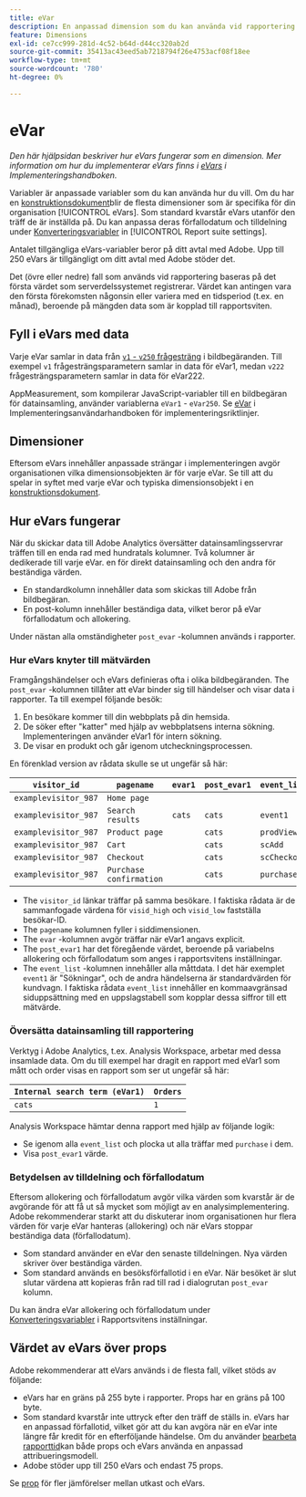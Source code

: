 ```yaml
---
title: eVar
description: En anpassad dimension som du kan använda vid rapportering.
feature: Dimensions
exl-id: ce7cc999-281d-4c52-b64d-d44cc320ab2d
source-git-commit: 35413ac43eed5ab7218794f26e4753acf08f18ee
workflow-type: tm+mt
source-wordcount: '780'
ht-degree: 0%

---
```


# eVar

*Den här hjälpsidan beskriver hur eVars fungerar som en dimension. Mer information om hur du implementerar eVars finns i [eVars](/help/implement/vars/page-vars/evar.md) i Implementeringshandboken.*

Variabler är anpassade variabler som du kan använda hur du vill. Om du har en [konstruktionsdokument](/help/implement/prepare/solution-design.md)blir de flesta dimensioner som är specifika för din organisation [!UICONTROL eVars]. Som standard kvarstår eVars utanför den träff de är inställda på. Du kan anpassa deras förfallodatum och tilldelning under [Konverteringsvariabler](/help/admin/admin/conversion-var-admin/conversion-var-admin.md) in [!UICONTROL Report suite settings].

Antalet tillgängliga eVars-variabler beror på ditt avtal med Adobe. Upp till 250 eVars är tillgängligt om ditt avtal med Adobe stöder det.

Det (övre eller nedre) fall som används vid rapportering baseras på det första värdet som serverdelssystemet registrerar. Värdet kan antingen vara den första förekomsten någonsin eller variera med en tidsperiod (t.ex. en månad), beroende på mängden data som är kopplad till rapportsviten.

## Fyll i eVars med data

Varje eVar samlar in data från [`v1` - `v250` frågesträng](/help/implement/validate/query-parameters.md) i bildbegäranden. Till exempel `v1` frågesträngsparametern samlar in data för eVar1, medan `v222` frågesträngsparametern samlar in data för eVar222.

AppMeasurement, som kompilerar JavaScript-variabler till en bildbegäran för datainsamling, använder variablerna `eVar1` - `eVar250`. Se [eVar](/help/implement/vars/page-vars/evar.md) i Implementeringsanvändarhandboken för implementeringsriktlinjer.

## Dimensioner

Eftersom eVars innehåller anpassade strängar i implementeringen avgör organisationen vilka dimensionsobjekten är för varje eVar. Se till att du spelar in syftet med varje eVar och typiska dimensionsobjekt i en [konstruktionsdokument](/help/implement/prepare/solution-design.md).

## Hur eVars fungerar

När du skickar data till Adobe Analytics översätter datainsamlingsservrar träffen till en enda rad med hundratals kolumner. Två kolumner är dedikerade till varje eVar. en för direkt datainsamling och den andra för beständiga värden.

* En standardkolumn innehåller data som skickas till Adobe från bildbegäran.
* En post-kolumn innehåller beständiga data, vilket beror på eVar förfallodatum och allokering.

Under nästan alla omständigheter `post_evar` -kolumnen används i rapporter.

### Hur eVars knyter till mätvärden

Framgångshändelser och eVars definieras ofta i olika bildbegäranden. The `post_evar` -kolumnen tillåter att eVar binder sig till händelser och visar data i rapporter. Ta till exempel följande besök:

1. En besökare kommer till din webbplats på din hemsida.
2. De söker efter &quot;katter&quot; med hjälp av webbplatsens interna sökning. Implementeringen använder eVar1 för intern sökning.
3. De visar en produkt och går igenom utcheckningsprocessen.

En förenklad version av rådata skulle se ut ungefär så här:

| `visitor_id` | `pagename` | `evar1` | `post_evar1` | `event_list` |
| --- | --- | --- | --- | --- |
| `examplevisitor_987` | `Home page` |  |  |  |
| `examplevisitor_987` | `Search results` | `cats` | `cats` | `event1` |
| `examplevisitor_987` | `Product page` |  | `cats` | `prodView` |
| `examplevisitor_987` | `Cart` |  | `cats` | `scAdd` |
| `examplevisitor_987` | `Checkout` |  | `cats` | `scCheckout` |
| `examplevisitor_987` | `Purchase confirmation` |  | `cats` | `purchase` |

* The `visitor_id` länkar träffar på samma besökare. I faktiska rådata är de sammanfogade värdena för `visid_high` och `visid_low` fastställa besökar-ID.
* The `pagename` kolumnen fyller i siddimensionen.
* The `evar` -kolumnen avgör träffar när eVar1 angavs explicit.
* The `post_evar1` har det föregående värdet, beroende på variabelns allokering och förfallodatum som anges i rapportsvitens inställningar.
* The `event_list` -kolumnen innehåller alla måttdata. I det här exemplet `event1` är &quot;Sökningar&quot;, och de andra händelserna är standardvärden för kundvagn. I faktiska rådata `event_list` innehåller en kommaavgränsad siduppsättning med en uppslagstabell som kopplar dessa siffror till ett mätvärde.

### Översätta datainsamling till rapportering

Verktyg i Adobe Analytics, t.ex. Analysis Workspace, arbetar med dessa insamlade data. Om du till exempel har dragit en rapport med eVar1 som mått och order visas en rapport som ser ut ungefär så här:

| `Internal search term (eVar1)` | `Orders` |
| --- | --- |
| `cats` | `1` |

Analysis Workspace hämtar denna rapport med hjälp av följande logik:

* Se igenom alla `event_list` och plocka ut alla träffar med `purchase` i dem.
* Visa `post_evar1` värde.

### Betydelsen av tilldelning och förfallodatum

Eftersom allokering och förfallodatum avgör vilka värden som kvarstår är de avgörande för att få ut så mycket som möjligt av en analysimplementering. Adobe rekommenderar starkt att du diskuterar inom organisationen hur flera värden för varje eVar hanteras (allokering) och när eVars stoppar beständiga data (förfallodatum).

* Som standard använder en eVar den senaste tilldelningen. Nya värden skriver över beständiga värden.
* Som standard används en besöksförfallotid i en eVar. När besöket är slut slutar värdena att kopieras från rad till rad i dialogrutan `post_evar` kolumn.

Du kan ändra eVar allokering och förfallodatum under [Konverteringsvariabler](/help/admin/admin/conversion-var-admin/conversion-var-admin.md) i Rapportsvitens inställningar.

## Värdet av eVars över props

Adobe rekommenderar att eVars används i de flesta fall, vilket stöds av följande:

* eVars har en gräns på 255 byte i rapporter. Props har en gräns på 100 byte.
* Som standard kvarstår inte uttryck efter den träff de ställs in. eVars har en anpassad förfallotid, vilket gör att du kan avgöra när en eVar inte längre får kredit för en efterföljande händelse. Om du använder [bearbeta rapporttid](/help/components/vrs/vrs-report-time-processing.md)kan både props och eVars använda en anpassad attribueringsmodell.
* Adobe stöder upp till 250 eVars och endast 75 props.

Se [prop](prop.md) för fler jämförelser mellan utkast och eVars.
